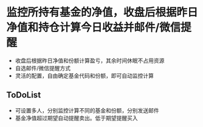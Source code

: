 # 监控所持有基金的净值，收盘后根据昨日净值和持仓计算今日收益并邮件/微信提醒
* 收盘后根据昨日净值和份额计算盈亏，其余时间休眠不占用资源
* 自选邮件/微信提醒方式
* 灵活的配置，自由确定基金代码和份额，即可自动监控计算
## ToDoList
* 可设置多人，分别监控计算不同的基金和份额，分别发送邮件
* 基金净值超过期望自动提醒卖出。低于期望提醒买入